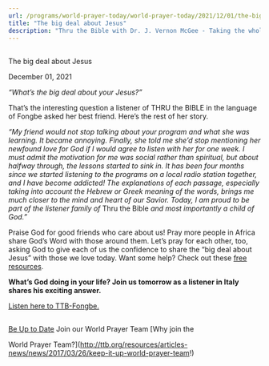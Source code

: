 ```yaml
---
url: /programs/world-prayer-today/world-prayer-today/2021/12/01/the-big-deal-about-jesus
title: "The big deal about Jesus"
description: "Thru the Bible with Dr. J. Vernon McGee - Taking the whole Word to the whole world"
---
```







## 
 The big deal about Jesus


December 01, 2021




*“What’s the big deal about your Jesus?”* 

That’s the interesting question a listener of THRU the BIBLE in the language of Fongbe asked her best friend. Here’s the rest of her story.  

*“My friend would not stop talking about your program and what she was learning. It became annoying. Finally, she told me she’d stop mentioning her newfound love for God if I would agree to listen with her for one week. I must admit the motivation for me was social rather than spiritual, but about halfway through, the lessons started to sink in. It has been four months since we started listening to the programs on a local radio station together, and I have become addicted! The explanations of each passage, especially taking into account the Hebrew or Greek meaning of the words, brings me much closer to the mind and heart of our Savior. Today, I am proud to be part of the listener family of* Thru the Bible *and most importantly a child of God.”*  

Praise God for good friends who care about us! Pray more people in Africa share God’s Word with those around them. Let’s pray for each other, too, asking God to give each of us the confidence to share the “big deal about Jesus” with those we love today. Want some help? Check out these [free resources](/resources/how-can-i-know-god). 

**What’s God doing in your life? Join us tomorrow as a listener in Italy shares his exciting answer.**

[Listen here to TTB-Fongbe.](https://ttb.twr.org/home/day,0438/language,FON)







## 




[Be Up to Date](http://feeds.feedburner.com/WorldPrayerToday "World Prayer Today RSS Feed")
Join our World Prayer Team
[Why join the  

World Prayer Team?](http://ttb.org/resources/articles-news/news/2017/03/26/keep-it-up-world-prayer-team!)




